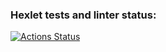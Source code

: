 ### Hexlet tests and linter status:
[![Actions Status](https://github.com/niknot112/python-project-49/workflows/hexlet-check/badge.svg)](https://github.com/niknot112/python-project-49/actions)